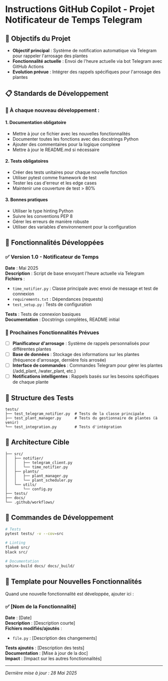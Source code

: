 # Instructions GitHub Copilot - Projet Notificateur de Temps Telegram

## 🎯 Objectifs du Projet
- **Objectif principal** : Système de notification automatique via Telegram pour rappeler l'arrosage des plantes
- **Fonctionnalité actuelle** : Envoi de l'heure actuelle via bot Telegram avec GitHub Actions
- **Evolution prévue** : Intégrer des rappels spécifiques pour l'arrosage des plantes

## 📋 Standards de Développement

### 🔄 À chaque nouveau développement :

#### 1. **Documentation obligatoire**
- Mettre à jour ce fichier avec les nouvelles fonctionnalités
- Documenter toutes les fonctions avec des docstrings Python
- Ajouter des commentaires pour la logique complexe
- Mettre à jour le README.md si nécessaire

#### 2. **Tests obligatoires**
- Créer des tests unitaires pour chaque nouvelle fonction
- Utiliser pytest comme framework de test
- Tester les cas d'erreur et les edge cases
- Maintenir une couverture de test > 80%

#### 3. **Bonnes pratiques**
- Utiliser le type hinting Python
- Suivre les conventions PEP 8
- Gérer les erreurs de manière robuste
- Utiliser des variables d'environnement pour la configuration

## 🌱 Fonctionnalités Développées

### ✅ Version 1.0 - Notificateur de Temps
**Date** : Mai 2025  
**Description** : Script de base envoyant l'heure actuelle via Telegram  
**Fichiers** :
- `time_notifier.py` : Classe principale avec envoi de message et test de connexion
- `requirements.txt` : Dépendances (requests)
- `test_setup.py` : Tests de configuration

**Tests** : Tests de connexion basiques  
**Documentation** : Docstrings complètes, README initial

### 🚀 Prochaines Fonctionnalités Prévues
- [ ] **Planificateur d'arrosage** : Système de rappels personnalisés pour différentes plantes
- [ ] **Base de données** : Stockage des informations sur les plantes (fréquence d'arrosage, dernière fois arrosée)
- [ ] **Interface de commandes** : Commandes Telegram pour gérer les plantes (/add_plant, /water_plant, etc.)
- [ ] **Notifications intelligentes** : Rappels basés sur les besoins spécifiques de chaque plante

## 🧪 Structure des Tests
```
tests/
├── test_telegram_notifier.py  # Tests de la classe principale
├── test_plant_manager.py      # Tests du gestionnaire de plantes (à venir)
└── test_integration.py        # Tests d'intégration
```

## 📁 Architecture Cible
```
├── src/
│   ├── notifier/
│   │   ├── telegram_client.py
│   │   └── time_notifier.py
│   ├── plants/
│   │   ├── plant_manager.py
│   │   └── plant_scheduler.py
│   └── utils/
│       └── config.py
├── tests/
├── docs/
└── .github/workflows/
```

## 🔧 Commandes de Développement
```bash
# Tests
pytest tests/ -v --cov=src

# Linting
flake8 src/
black src/

# Documentation
sphinx-build docs/ docs/_build/
```

## 📝 Template pour Nouvelles Fonctionnalités

Quand une nouvelle fonctionnalité est développée, ajouter ici :

### ✅ [Nom de la Fonctionnalité]
**Date** : [Date]  
**Description** : [Description courte]  
**Fichiers modifiés/ajoutés** :
- `file.py` : [Description des changements]

**Tests ajoutés** : [Description des tests]  
**Documentation** : [Mise à jour de la doc]  
**Impact** : [Impact sur les autres fonctionnalités]

---
*Dernière mise à jour : 28 Mai 2025*
